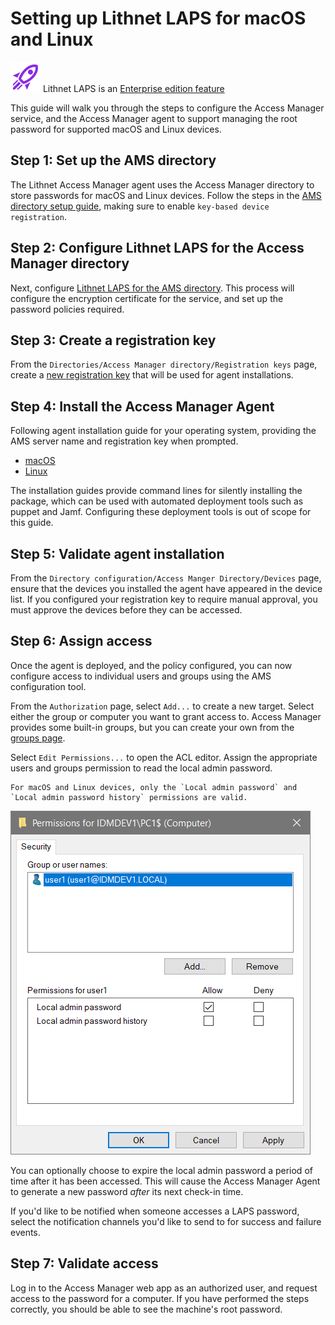 # Setting up Lithnet LAPS for macOS and Linux

![](../images/badge-enterprise-edition-rocket.svg) Lithnet LAPS is an [Enterprise edition feature](/about-ams/Access-Manager-Editions)

This guide will walk you through the steps to configure the Access Manager service, and the Access Manager agent to support managing the root password for supported macOS and Linux devices.

## Step 1: Set up the AMS directory
The Lithnet Access Manager agent uses the Access Manager directory to store passwords for macOS and Linux devices. Follow the steps in the [AMS directory setup guide](Setting-up-the-AMS-directory), making sure to enable `key-based device registration`.

## Step 2: Configure Lithnet LAPS for the Access Manager directory
Next, configure [Lithnet LAPS for the AMS directory](Configuring-Lithnet-LAPS-for-the-AMS-directory). This process will configure the encryption certificate for the service, and set up the password policies required.

## Step 3: Create a registration key
From the `Directories/Access Manager directory/Registration keys` page, create a [new registration key](/help/app-pages/Access-Manager-Directory-RegistrationKeys-Page) that will be used for agent installations.

## Step 4: Install the Access Manager Agent
Following agent installation guide for your operating system, providing the AMS server name and registration key when prompted.
- [macOS](/installation/Installing-the-Access-Manager-Agent-macOS)
- [Linux](/installation/Installing-the-Access-Manager-Agent-Linux)

The installation guides provide command lines for silently installing the package, which can be used with automated deployment tools such as puppet and Jamf. Configuring these deployment tools is out of scope for this guide.

## Step 5: Validate agent installation
From the `Directory configuration/Access Manger Directory/Devices` page, ensure that the devices you installed the agent have appeared in the device list. If you configured your registration key to require manual approval, you must approve the devices before they can be accessed.

## Step 6: Assign access
Once the agent is deployed, and the policy configured, you can now configure access to individual users and groups using the AMS configuration tool.

From the `Authorization` page, select `Add...` to create a new target. Select either the group or computer you want to grant access to. Access Manager provides some built-in groups, but you can create your own from the [groups page](/help/app-pages/Access-Manager-Directory-Groups-Page).

Select `Edit Permissions...` to open the ACL editor. Assign the appropriate users and groups permission to read the local admin password. 

```{note}
For macOS and Linux devices, only the `Local admin password` and `Local admin password history` permissions are valid.
```

![](../images/ui-page-authz-editsecurity-laps-only.png)

You can optionally choose to expire the local admin password a period of time after it has been accessed. This will cause the Access Manager Agent to generate a new password _after_ its next check-in time. 

If you'd like to be notified when someone accesses a LAPS password, select the notification channels you'd like to send to for success and failure events.

## Step 7: Validate access
Log in to the Access Manager web app as an authorized user, and request access to the password for a computer. If you have performed the steps correctly, you should be able to see the machine's root password.

